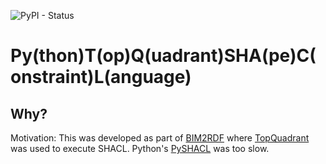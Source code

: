 ![PyPI - Status](https://img.shields.io/pypi/v/pytqshacl)

# Py(thon)T(op)Q(uadrant)SHA(pe)C(onstraint)L(anguage)

## Why?

Motivation: This was developed as part of [BIM2RDF](https://github.com/PNNL/BIM2RDF)
where [TopQuadrant](https://github.com/TopQuadrant/shacl) was used to execute SHACL.
Python's [PySHACL](https://github.com/RDFLib/pySHACL) was too slow.

